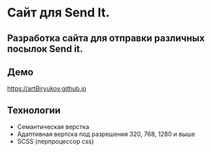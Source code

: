 # Сайт для Send It.

## Разработка сайта для отправки различных посылок __Send it__.

## Демо
https://artBiryukov.github.io

## Технологии
<ul>
  <li>Семантическая верстка</li>
  <li>Адаптивная вертска под разрешения 320, 768, 1280 и выше</li>
  <li>SCSS (перпроцессор css)</li>
</ul>

